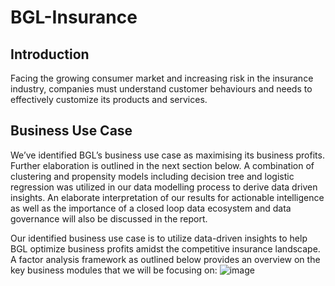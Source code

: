 # BGL-Insurance
## Introduction
Facing the growing consumer market and increasing risk in the insurance industry, companies must understand customer behaviours and needs to effectively customize its products and services. 

## Business Use Case
We’ve identified BGL’s business use case as maximising its business profits. Further elaboration is outlined in the next section below. A combination of clustering and propensity models including decision tree and logistic regression was utilized in our data modelling process to derive data driven insights. An elaborate interpretation of our results for actionable intelligence as well as the importance of a closed loop data ecosystem and data governance will also be discussed in the report. 

Our identified business use case is to utilize data-driven insights to help BGL optimize business profits amidst the competitive insurance landscape. A factor analysis framework as outlined below provides an overview on the key business modules that we will be focusing on:
![image](https://user-images.githubusercontent.com/113580303/205270921-e5e5821b-888c-4ccb-ab2e-c349e2489d70.png)
